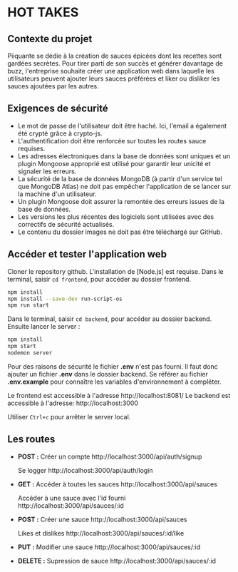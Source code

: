 # HOT TAKES
## Contexte du projet

Piiquante se dédie à la création de sauces épicées dont les recettes sont gardées
secrètes. Pour tirer parti de son succès et générer davantage de buzz, l'entreprise
souhaite créer une application web dans laquelle les utilisateurs peuvent ajouter
leurs sauces préférées et liker ou disliker les sauces ajoutées par les autres.

## Exigences de sécurité
- Le mot de passe de l'utilisateur doit être haché. Ici, l'email a également été crypté grâce à crypto-js.
- L'authentification doit être renforcée sur toutes les routes sauce requises.
- Les adresses électroniques dans la base de données sont uniques et un
plugin Mongoose approprié est utilisé pour garantir leur unicité et signaler
les erreurs.
- La sécurité de la base de données MongoDB (à partir d'un service tel que
MongoDB Atlas) ne doit pas empêcher l'application de se lancer sur la
machine d'un utilisateur.
- Un plugin Mongoose doit assurer la remontée des erreurs issues de la base
de données.
- Les versions les plus récentes des logiciels sont utilisées avec des correctifs
de sécurité actualisés.
- Le contenu du dossier images ne doit pas être téléchargé sur GitHub.

## Accéder et tester l'application web

Cloner le repository github.
L'installation de [Node.js] est requise.
Dans le terminal, saisir ``cd frontend``, pour accéder au dossier frontend.
```sh
npm install
npm install --save-dev run-script-os
npm run start 
```
Dans le terminal, saisir ``cd backend``, pour accéder au dossier backend. Ensuite lancer le server :
```sh
npm install
npm start
nodemon server
```
Pour des raisons de sécurité le fichier **.env** n'est pas fourni. Il faut donc ajouter un fichier **.env** dans le dossier backend. Se référer au fichier **.env.example** pour connaître les variables d'environnement à compléter.

Le frontend est accessible à l'adresse http://localhost:8081/
Le backend est accessible à l'adresse: http://localhost:3000

Utiliser ``Ctrl+c`` pour arrêter le server local.

## Les routes
- **POST :**
Créer un compte
http://localhost:3000/api/auth/signup

    Se logger
http://localhost:3000/api/auth/login

- **GET :**
Accéder à toutes les sauces
http://localhost:3000/api/sauces

    Accéder à une sauce avec l'id fourni
http://localhost:3000/api/sauces/:id


- **POST :**
Créer une sauce
http://localhost:3000/api/sauces

    Likes et dislikes
http://localhost:3000/api/sauces/:id/like

- **PUT :** 
Modifier une sauce
http://localhost:3000/api/sauces/:id

- **DELETE :**
Supression de sauce
http://localhost:3000/api/sauces/:id